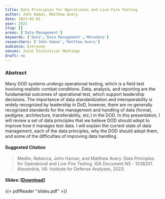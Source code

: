 ```yaml
---
title: Data Principles for Operational and Live-Fire Testing
author: John Haman, Matthew Avery
date: 2023-01-01
year: 2023
slug: []
areas: ['Data Management']
keywords: ['Data','Data Management','Metadata']
researchers: ['John Haman','Matthew Avery']
audience: Everyone
venues: Joint Statistical Meetings
draft: no
---
```




### Abstract
Many DOD systems undergo operational testing, which is a field test involving realistic combat conditions. Data, analysis, and reporting are the fundamental outcomes of operational test, which support leadership decisions. The importance of data standardization and interoperability is widely recognized by leadership in DoD, however, there are no generally recognized standards for the management and handling of data (format, pedigree, architecture, transferability, etc.) in the DOD. In this presentation, I will review a set of data principles that we believe DOD should adopt to improve how it manages test data. I will explain the current state of data management, each of the data principles, why the DOD should adopt them, and some of the difficulties of improving data handling.

#### Suggested Citation
> Medlin, Rebecca, John Haman, and Matthew Avery. Data Principles for Operational and Live-Fire Testing. IDA Document NS - 1038201. Alexandria, VA: Institute for Defense Analyses, 2023.

#### Slides: [[Download](slides.pdf)]
{{< pdfReader "slides.pdf" >}}




